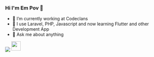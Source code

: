 ### Hi I'm Em  Pov 👋

- 🔭 I’m currently working at Codeclans
- 🌱 I use Laravel, PHP, Javascript and now learning Flutter and other Development App 
- 💬 Ask me about anything

<img align="center" src="https://github-readme-stats.vercel.app/api/top-langs/?username=empovdev&theme=tokyonight" />
<img width="30" src="https://media.giphy.com/media/Q7SKqn3G97xpmfSOvG/giphy.gif" >
